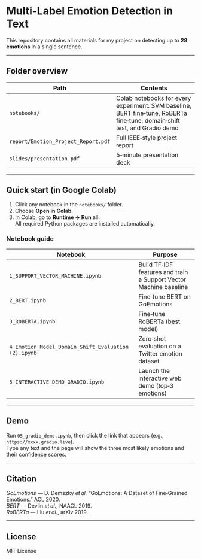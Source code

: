 # Multi‑Label Emotion Detection in Text

This repository contains all materials for my project on detecting up to **28 emotions** in a single sentence.

---

## Folder overview

| Path | Contents |
|------|----------|
| `notebooks/` | Colab notebooks for every experiment: SVM baseline, BERT fine‑tune, RoBERTa fine‑tune, domain‑shift test, and Gradio demo |
| `report/Emotion_Project_Report.pdf` | Full IEEE‑style project report |
| `slides/presentation.pdf` | 5‑minute presentation deck |

---

## Quick start (in Google Colab)

1. Click any notebook in the `notebooks/` folder.  
2. Choose **Open in Colab**.  
3. In Colab, go to **Runtime → Run all**.  
   All required Python packages are installed automatically.

### Notebook guide

| Notebook | Purpose |
|----------|---------|
| `1_SUPPORT_VECTOR_MACHINE.ipynb` | Build TF‑IDF features and train a Support Vector Machine baseline |
| `2_BERT.ipynb` | Fine‑tune BERT on GoEmotions |
| `3_ROBERTA.ipynb` | Fine‑tune RoBERTa (best model) |
| `4_Emotion_Model_Domain_Shift_Evaluation (2).ipynb` | Zero‑shot evaluation on a Twitter emotion dataset |
| `5_INTERACTIVE_DEMO_GRADIO.ipynb` | Launch the interactive web demo (top‑3 emotions) |

---

## Demo

Run `05_gradio_demo.ipynb`, then click the link that appears (e.g., `https://xxxx.gradio.live`).  
Type any text and the page will show the three most likely emotions and their confidence scores.

---

## Citation

*GoEmotions* — D. Demszky *et al.* “GoEmotions: A Dataset of Fine‑Grained Emotions.” ACL 2020.  
*BERT* — Devlin *et al.*, NAACL 2019.  
*RoBERTa* — Liu *et al.*, arXiv 2019.

---

## License

MIT License
